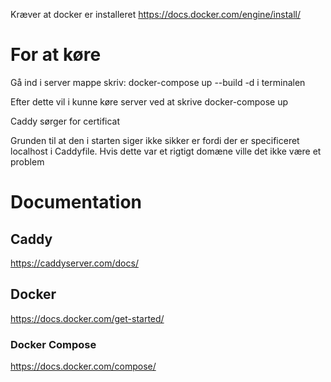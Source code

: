 Kræver at docker er installeret
https://docs.docker.com/engine/install/

# For at køre
Gå ind i server mappe
skriv:
docker-compose up --build -d
i terminalen

Efter dette vil i kunne køre server ved at skrive
docker-compose up


Caddy sørger for certificat

Grunden til at den i starten siger ikke sikker er fordi der er specificeret localhost i Caddyfile.
Hvis dette var et rigtigt domæne ville det ikke være et problem

# Documentation
## Caddy
https://caddyserver.com/docs/

## Docker
https://docs.docker.com/get-started/

### Docker Compose
https://docs.docker.com/compose/


